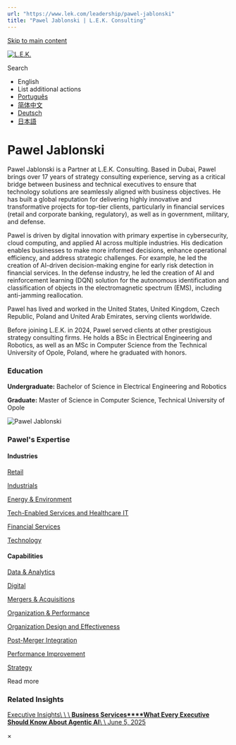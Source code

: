 ```yaml
---
url: "https://www.lek.com/leadership/pawel-jablonski"
title: "Pawel Jablonski | L.E.K. Consulting"
---
```


[Skip to main content](https://www.lek.com/leadership/pawel-jablonski#main-content)

[![L.E.K.](https://www.lek.com/themes/lek/images/new-logo.svg)](https://www.lek.com/ "L.E.K.")

Search

- English
- List additional actions
- [Português](https://www.lek.com/pt-br/lek-brazil)
- [简体中文](https://www.lek.com/zh-hant/lek-china)
- [Deutsch](https://www.lek.com/de/lek-germany)
- [日本語](https://www.lek.com/ja/lek-japan)

# Pawel Jablonski

Pawel Jablonski is a Partner at L.E.K. Consulting. Based in Dubai, Pawel brings over 17 years of strategy consulting experience, serving as a critical bridge between business and technical executives to ensure that technology solutions are seamlessly aligned with business objectives. He has built a global reputation for delivering highly innovative and transformative projects for top-tier clients, particularly in financial services (retail and corporate banking, regulatory), as well as in government, military, and defense.

Pawel is driven by digital innovation with primary expertise in cybersecurity, cloud computing, and applied AI across multiple industries. His dedication enables businesses to make more informed decisions, enhance operational efficiency, and address strategic challenges. For example, he led the creation of AI-driven decision-making engine for early risk detection in financial services. In the defense industry, he led the creation of AI and reinforcement learning (DQN) solution for the autonomous identification and classification of objects in the electromagnetic spectrum (EMS), including anti-jamming reallocation.

Pawel has lived and worked in the United States, United Kingdom, Czech Republic, Poland and United Arab Emirates, serving clients worldwide.

Before joining L.E.K. in 2024, Pawel served clients at other prestigious strategy consulting firms. He holds a BSc in Electrical Engineering and Robotics, as well as an MSc in Computer Science from the Technical University of Opole, Poland, where he graduated with honors.

### Education

**Undergraduate:** Bachelor of Science in Electrical Engineering and Robotics

**Graduate:** Master of Science in Computer Science, Technical University of Opole

![Pawel Jablonski](https://www.lek.com/sites/default/files/profile-images/pawel-jablonski-web.jpg)

### Pawel's Expertise

#### Industries

[Retail](https://www.lek.com/industries/retail)

[Industrials](https://www.lek.com/industries/industrials)

[Energy & Environment](https://www.lek.com/industries/energy-environment)

[Tech-Enabled Services and Healthcare IT](https://www.lek.com/industries/healthcare-services/tech-enabled-services-healthcare-it-hcit)

[Financial Services](https://www.lek.com/industries/financial-services)

[Technology](https://www.lek.com/industries/technology)

#### Capabilities

[Data & Analytics](https://www.lek.com/capabilities/data-analytics)

[Digital](https://www.lek.com/capabilities/digital)

[Mergers & Acquisitions](https://www.lek.com/capabilities/mergers-acquisitions)

[Organization & Performance](https://www.lek.com/capabilities/organization-performance)

[Organization Design and Effectiveness](https://www.lek.com/capabilities/organizational-strategy)

[Post-Merger Integration](https://www.lek.com/capabilities/organizational-strategy/post-merger-integration-pmi)

[Performance Improvement](https://www.lek.com/capabilities/performance-improvement)

[Strategy](https://www.lek.com/capabilities/strategy)

Read more

### Related Insights

[Executive Insights\\
\\
\\
**Business Services****What Every Executive Should Know About Agentic AI**\\
\\
June 5, 2025](https://www.lek.com/insights/dig/us/ei/what-every-executive-should-know-about-agentic-ai)

×